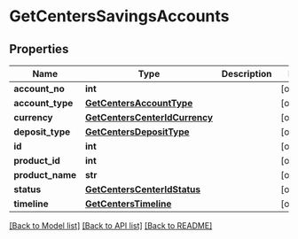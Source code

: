 # GetCentersSavingsAccounts

## Properties
Name | Type | Description | Notes
------------ | ------------- | ------------- | -------------
**account_no** | **int** |  | [optional] 
**account_type** | [**GetCentersAccountType**](GetCentersAccountType.md) |  | [optional] 
**currency** | [**GetCentersCenterIdCurrency**](GetCentersCenterIdCurrency.md) |  | [optional] 
**deposit_type** | [**GetCentersDepositType**](GetCentersDepositType.md) |  | [optional] 
**id** | **int** |  | [optional] 
**product_id** | **int** |  | [optional] 
**product_name** | **str** |  | [optional] 
**status** | [**GetCentersCenterIdStatus**](GetCentersCenterIdStatus.md) |  | [optional] 
**timeline** | [**GetCentersTimeline**](GetCentersTimeline.md) |  | [optional] 

[[Back to Model list]](../README.md#documentation-for-models) [[Back to API list]](../README.md#documentation-for-api-endpoints) [[Back to README]](../README.md)

